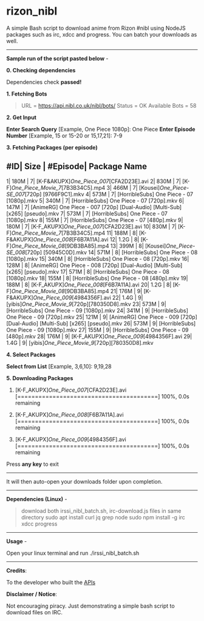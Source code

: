 # rizon_nibl

A simple Bash script to download anime from Rizon #nibl using NodeJS packages such as irc, xdcc and progress. You can batch your downloads as well.

---

**Sample run of the script pasted below** -

**0. Checking dependencies**

Dependencies check **passed!**

**1. Fetching Bots**

   > URL = https://api.nibl.co.uk/nibl/bots/
   > Status = OK
   > Available Bots = 58

**2. Get Input**

**Enter Search Query** [Example, One Piece 1080p]: One Piece
**Enter Episode Number** [Example, 15 or 15-20 or 15,17,21]: 7-9 

**3. Fetching Packages (per episode)**

#ID| Size | #Episode| Package Name
--------------------------------------------------
  1| 180M |        7| [K-F&AKUPX]_One_Piece_007_[CFA2D23E].avi
  2| 830M |        7| [K-F]_One_Piece_Movie_7_[7B3B34C5].mp4
  3| 466M |        7| [Kousei]_One_Piece-SE_007_[720p] [9766F9C1].mkv
  4| 573M |        7| [HorribleSubs] One Piece - 07 [1080p].mkv
  5| 340M |        7| [HorribleSubs] One Piece - 07 [720p].mkv
  6| 147M |        7| [AnimeRG] One Piece - 007 [720p] [Dual-Audio] [Multi-Sub] [x265] [pseudo].mkv
  7| 573M |        7| [HorribleSubs] One Piece - 07 [1080p].mkv
  8| 155M |        7| [HorribleSubs] One Piece - 07 [480p].mkv
  9| 180M |        7| [K-F_AKUPX]_One_Piece_007_[CFA2D23E].avi
 10| 830M |        7| [K-F]_One_Piece_Movie_7_[7B3B34C5].mp4
 11| 188M |        8| [K-F&AKUPX]_One_Piece_008_[F6B7A11A].avi
 12| 1.2G |        8| [K-F]_One_Piece_Movie_08_[9DB3BA85].mp4
 13| 399M |        8| [Kousei]_One_Piece-SE_008_[720p] [50945C0D].mkv
 14| 571M |        8| [HorribleSubs] One Piece - 08 [1080p].mkv
 15| 340M |        8| [HorribleSubs] One Piece - 08 [720p].mkv
 16| 128M |        8| [AnimeRG] One Piece - 008 [720p] [Dual-Audio] [Multi-Sub] [x265] [pseudo].mkv
 17| 571M |        8| [HorribleSubs] One Piece - 08 [1080p].mkv
 18| 155M |        8| [HorribleSubs] One Piece - 08 [480p].mkv
 19| 188M |        8| [K-F_AKUPX]_One_Piece_008_[F6B7A11A].avi
 20| 1.2G |        8| [K-F]_One_Piece_Movie_08_[9DB3BA85].mp4
 21| 176M |        9| [K-F&AKUPX]_One_Piece_009_[4984356F].avi
 22| 1.4G |        9| [yibis]_One_Piece_Movie_9_[720p][780350D8].mkv
 23| 573M |        9| [HorribleSubs] One Piece - 09 [1080p].mkv
 24| 341M |        9| [HorribleSubs] One Piece - 09 [720p].mkv
 25| 121M |        9| [AnimeRG] One Piece - 009 [720p] [Dual-Audio] [Multi-Sub] [x265] [pseudo].mkv
 26| 573M |        9| [HorribleSubs] One Piece - 09 [1080p].mkv
 27| 155M |        9| [HorribleSubs] One Piece - 09 [480p].mkv
 28| 176M |        9| [K-F_AKUPX]_One_Piece_009_[4984356F].avi
 29| 1.4G |        9| [yibis]_One_Piece_Movie_9_[720p][780350D8].mkv

**4. Select Packages**

**Select from List** [Example, 3,6,10]: 9,19,28

**5. Downloading Packages**

1. [K-F_AKUPX]_One_Piece_007_[CFA2D23E].avi
   [========================================] 100%, 0.0s remaining

2. [K-F_AKUPX]_One_Piece_008_[F6B7A11A].avi
   [========================================] 100%, 0.0s remaining
   
3. [K-F_AKUPX]_One_Piece_009_[4984356F].avi
   [========================================] 100%, 0.0s remaining
   
Press **any key** to exit

---

It will then auto-open your downloads folder upon completion.

---

**Dependencies (Linux)** -

> download both irssi_nibl_batch.sh, irc-download.js files in same directory
> sudo apt install curl jq grep node
> sudo npm install -g irc xdcc progress

---

**Usage** -

Open your linux terminal and run ./irssi_nibl_batch.sh

---

**Credits**:

To the developer who built the [APIs](https://api.nibl.co.uk/swagger-ui.html)

**Disclaimer / Notice**: 

Not encouraging piracy. Just demonstrating a simple bash script to download files on IRC.
